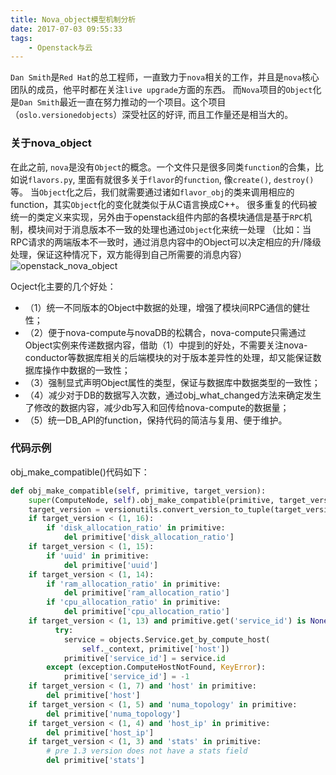 ```yaml
---
title: Nova_object模型机制分析
date: 2017-07-03 09:55:33
tags: 
    - Openstack与云
---
```


`Dan Smith`是`Red Hat`的总工程师，一直致力于`nova`相关的工作，并且是`nova`核心团队的成员，他平时都在关注`live upgrade`方面的东西。
而`Nova`项目的`Object`化是`Dan Smith`最近一直在努力推动的一个项目。这个项目（`oslo.versionedobjects`）深受社区的好评, 而且工作量还是相当大的。
<!-- more -->
### 关于nova_object
在此之前, `nova`是没有`Object`的概念。一个文件只是很多同类`function`的合集，比如说`flavors.py`, 里面有就很多关于`flavor`的`function`, 像`create()`, `destroy()`等。
当`Object`化之后，我们就需要通过诸如`flavor_obj`的类来调用相应的function，其实`Object`化的变化就类似于从C语言换成C++。
很多重复的代码被统一的类定义来实现，另外由于openstack组件内部的各模块通信是基于`RPC`机制，模块间对于消息版本不一致的处理也通过`Object`化来统一处理
（比如：当RPC请求的两端版本不一致时，通过消息内容中的Object可以决定相应的升/降级处理，保证这种情况下，双方能得到自己所需要的消息内容）
![openstack_nova_object](/img/nova/openstack_nova_object.png)

Ocject化主要的几个好处：
- （1）统一不同版本的Object中数据的处理，增强了模块间RPC通信的健壮性；
- （2）便于nova-compute与novaDB的松耦合，nova-compute只需通过Object实例来传递数据内容，借助（1）中提到的好处，不需要关注nova-conductor等数据库相关的后端模块的对于版本差异性的处理，却又能保证数据库操作中数据的一致性；
- （3）强制显式声明Object属性的类型，保证与数据库中数据类型的一致性；
- （4）减少对于DB的数据写入次数，通过obj_what_changed方法来确定发生了修改的数据内容，减少db写入和回传给nova-compute的数据量；
- （5）统一DB_API的function，保持代码的简洁与复用、便于维护。

### 代码示例
obj_make_compatible()代码如下：
 
``` python
def obj_make_compatible(self, primitive, target_version):
    super(ComputeNode, self).obj_make_compatible(primitive, target_version)
    target_version = versionutils.convert_version_to_tuple(target_version)
    if target_version < (1, 16):
        if 'disk_allocation_ratio' in primitive:
            del primitive['disk_allocation_ratio']
    if target_version < (1, 15):
        if 'uuid' in primitive:
            del primitive['uuid']
    if target_version < (1, 14):
        if 'ram_allocation_ratio' in primitive:
            del primitive['ram_allocation_ratio']
        if 'cpu_allocation_ratio' in primitive:
            del primitive['cpu_allocation_ratio']
    if target_version < (1, 13) and primitive.get('service_id') is None:
          try:
            service = objects.Service.get_by_compute_host(
                self._context, primitive['host'])
            primitive['service_id'] = service.id
        except (exception.ComputeHostNotFound, KeyError):
            primitive['service_id'] = -1
    if target_version < (1, 7) and 'host' in primitive:
        del primitive['host']
    if target_version < (1, 5) and 'numa_topology' in primitive:
        del primitive['numa_topology']
    if target_version < (1, 4) and 'host_ip' in primitive:
        del primitive['host_ip']
    if target_version < (1, 3) and 'stats' in primitive:
        # pre 1.3 version does not have a stats field
        del primitive['stats']

```
